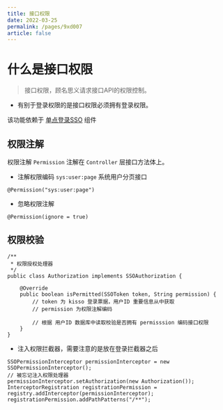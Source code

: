 ```yaml
---
title: 接口权限
date: 2022-03-25
permalink: /pages/9xd007
article: false
---
```


# 什么是接口权限

> 接口权限，顾名思义请求接口API的权限控制。

- 有别于登录权限的是接口权限必须拥有登录权限。

该功能依赖于 [单点登录SSO](/pages/9xd005) 组件

## 权限注解

权限注解 `Permission` 注解在 `Controller` 层接口方法体上。

- 注解权限编码 `sys:user:page` 系统用户分页接口

```
@Permission("sys:user:page")
```

- 忽略权限注解

```
@Permission(ignore = true)
```

## 权限校验

```
/**
 * 权限授权处理器
 */
public class Authorization implements SSOAuthorization {

    @Override
    public boolean isPermitted(SSOToken token, String permission) {
        // token 为 kisso 登录票据，用户ID 重要信息从中获取
        // permission 为权限注解编码

        // 根据 用户ID 数据库中读取校验是否拥有 permisssion 编码接口权限
    }
}
```

- 注入权限拦截器，需要注意的是放在登录拦截器之后

```
SSOPermissionInterceptor permissionInterceptor = new SSOPermissionInterceptor();
// 被忘记注入权限处理器
permissionInterceptor.setAuthorization(new Authorization());
InterceptorRegistration registrationPermission = registry.addInterceptor(permissionInterceptor);
registrationPermission.addPathPatterns("/**");
```